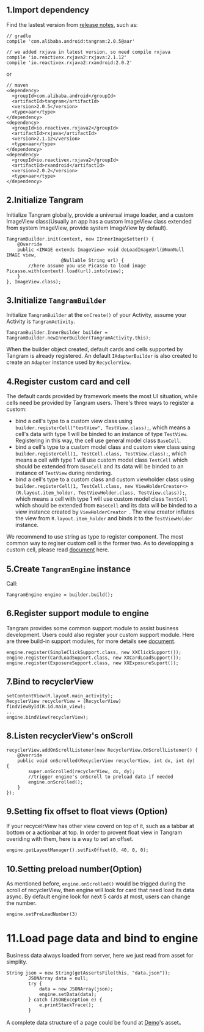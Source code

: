 ## 1.Import dependency

Find the lastest version from [release notes](https://github.com/alibaba/Tangram-Android/releases), such as:

```
// gradle
compile 'com.alibaba.android:tangram:2.0.5@aar'

// we added rxjava in latest version, so need compile rxjava
compile 'io.reactivex.rxjava2:rxjava:2.1.12'
compile 'io.reactivex.rxjava2:rxandroid:2.0.2'
```

or

```
// maven
<dependency>
  <groupId>com.alibaba.android</groupId>
  <artifactId>tangram</artifactId>
  <version>2.0.5</version>
  <type>aar</type>
</dependency>
<dependency>
  <groupId>io.reactivex.rxjava2</groupId>
  <artifactId>rxjava</artifactId>
  <version>2.1.12</version>
  <type>aar</type>
</dependency>
<dependency>
  <groupId>io.reactivex.rxjava2</groupId>
  <artifactId>rxandroid</artifactId>
  <version>2.0.2</version>
  <type>aar</type>
</dependency>
```

## 2.Initialize Tangram

Initialize Tangram globally, provide a universal image loader, and a custom ImageView class(Usually an app has a custom ImageView class extended from system ImageView, provide system ImageView by default).

```
TangramBuilder.init(context, new IInnerImageSetter() {
	@Override
	public <IMAGE extends ImageView> void doLoadImageUrl(@NonNull IMAGE view,
                    @Nullable String url) {
		//here assume you use Picasso to load image                		Picasso.with(context).load(url).into(view);
	}
}, ImageView.class);
```

## 3.Initialize ```TangramBuilder```

Initialize ```TangramBuilder``` at the ```onCreate()``` of your Activity, assume your Activity is ```TangramActivity```.

```
TangramBuilder.InnerBuilder builder = TangramBuilder.newInnerBuilder(TangramActivity.this);
```

When the builder object created, default cards and cells supported by Tangram is already registered. An default ```IAdapterBuilder``` is also created to create an ```Adapter``` instance used by ```RecyclerView```.

## 4.Register custom card and cell

The default cards provided by framework meets the most UI situation, while cells need be provided by Tangram users.  There's three ways to register a custom:

+ bind a cell's type to a custom view class using ```builder.registerCell("testView", TestView.class);```, which means a cell's data with type 1 will be binded to an instance of type ```TestView```. Registering in this way, the cell use general model class ```BaseCell```.
+ bind a cell's type to a custom model class and custom view class using ```builder.registerCell(1, TestCell.class, TestView.class);```, which means a cell with type 1 will use custom model class ```TestCell``` which should be extended from ```BaseCell``` and its data will be binded to an instance of ```TestView``` during rendering.
+ bind a cell's type to a custom class and custom viewholder class using ```builder.registerCell(1, TestCell.class, new ViewHolderCreator<>(R.layout.item_holder, TestViewHolder.class, TestView.class));```, which means a cell with type 1 will use custom model class ```TestCell``` which should be extended from ```BaseCell``` and its data will be binded to a view instance created by ```ViewHolderCreator ```. The view creator inflates the view from ```R.layout.item_holder``` and binds it to the ```TestViewHolder``` instance.

We recommend to use string as type to register component.
The most common way to regiser custom cell is the former two. As to developping a custom cell, please read [document](http://tangram.pingguohe.net/docs/android/develop-component) here.

## 5.Create ```TangramEngine``` instance

Call:

```
TangramEngine engine = builder.build();
```

## 6.Register support module to engine

Tangram provides some common support module to assist business development. Users could also register your custom support module. Here are three build-in support modules, for more details see [document]().

```
engine.register(SimpleClickSupport.class, new XXClickSupport());
engine.register(CardLoadSupport.class, new XXCardLoadSupport());
engine.register(ExposureSupport.class, new XXExposureSuport());
```

## 7.Bind to recyclerView

```
setContentView(R.layout.main_activity);
RecyclerView recyclerView = (RecyclerView) findViewById(R.id.main_view);
...
engine.bindView(recyclerView);
```

## 8.Listen recyclerView's onScroll

```
recyclerView.addOnScrollListener(new RecyclerView.OnScrollListener() {
	@Override
	public void onScrolled(RecyclerView recyclerView, int dx, int dy) {
		super.onScrolled(recyclerView, dx, dy);
		//trigger engine's onScroll to preload data if needed
		engine.onScrolled();
	}
});
```

## 9.Setting fix offset to float views (Option)

If your recycelrView has other view coverd on top of it, such as a tabbar at bottom or a actionbar at top. In order to provent float view in Tangram overiding with them, here is a way to set an offset.

```
engine.getLayoutManager().setFixOffset(0, 40, 0, 0);
```

## 10.Setting preload number(Option)

As mentioned before, ```engine.onScrolled()``` would be trigged during the scroll of recyclerView, then engine will look for card that need load its data async. By default engine look for next 5 cards at most, users can change the number.

```
engine.setPreLoadNumber(3)
```

# 11.Load page data and bind to engine

Business data always loaded from server, here we just read from asset for simplity.

```
String json = new String(getAssertsFile(this, "data.json"));
        JSONArray data = null;
        try {
            data = new JSONArray(json);
            engine.setData(data);
        } catch (JSONException e) {
            e.printStackTrace();
        }
```

A complete data structure of a page could be found at [Demo](https://github.com/alibaba/Tangram-Android/tree/master/examples)'s asset。
